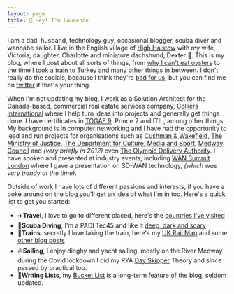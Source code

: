 ```yaml
---
layout: page
title: 👋 Hey! I'm Laurence
---
```


I am a dad, husband, technology guy, occasional blogger, scuba diver and wannabe sailor. I live in the English village of [High Halstow](https://en.wikipedia.org/wiki/High_Halstow) with my wife, Victoria, daughter, Charlotte and miniature dachshund, Dexter 🐶. This is my blog, where I post about all sorts of things, from [why I can't eat oysters](https://andrews.io/blog/so-long-oysters.html) to the time [I took a train to Turkey](https://andrews.io/blog/train-to-turkey-intro.html) and many other things in between. I don't really do the socials, because I think they're [bad for us](https://ledger.humanetech.com/), but you can find me on [<i class="fab fa-twitter"></i>twitter](https://twitter.com/14zz4) if that's your thing.

When I'm not updating my blog, I work as a Solution Architect for the Canada-based, commercial real estate services company, [Colliers International](https://www.colliers.com) where I help turn ideas into projects and generally get things done. I have certificates in [TOGAF 9](https://andrews.io/blog/togaf9.html), Prince 2 and ITIL, among other things. My background is in computer networking and I have had the opportunity to lead and run projects for organisations such as [Cushman & Wakefield](https://www.cushwake.com/), [The Ministry of Justice](https://en.wikipedia.org/wiki/Ministry_of_Justice_(United_Kingdom)), [The Department for Culture, Media and Sport](https://en.wikipedia.org/wiki/Department_for_Digital,_Culture,_Media_and_Sport), [Medway Council](https://www.medway.gov.uk/) and _(very briefly in 2012)_ even [The Olympic Delivery Authority](https://www.gov.uk/government/organisations/olympic-delivery-authority). I have spoken and presented at industry events, including [WAN Summit London](https://blog.telegeography.com/global-real-estate-services-business-builds-for-the-future-with-sd-wan) where I gave a presentation on SD-WAN technology, _(which was very trendy at the time)_.

Outside of work I have lots of different passions and interests, if you have a poke around on the blog you'll get an idea of what I'm in too. Here's a quick list to get you started:
- ✈️**Travel**, I love to go to different placed, here's the [countries I've visited](https://andrews.io/menu/countries.html)
- 🤿**Scuba Diving**, I'm a PADI Tec45 and like it [deep, dark and scary](https://andrews.io/blog/padi-tec45.html)
- 🚂**Trains**, secretly I love taking the train, here's my [UK Rail Map](https://andrews.io/menu/railmap.html) and some [other blog posts](https://andrews.io/tag/trains)
- ⛵️**Sailing**, I enjoy dinghy and yacht sailing, mostly on the River Medway during the Covid lockdown I did my RYA [Day Skipper](https://andrews.io/tag/dayskipper) Theory and since passed by practical too.
- 📝**Writing Lists**, my [Bucket List](https://andrews.io/menu/thelist.html) is a long-term feature of the blog, seldom updated.
